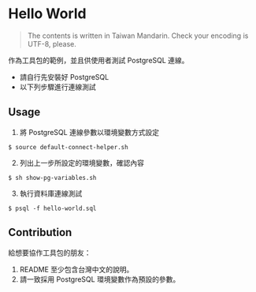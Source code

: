 # Hello World
> The contents is written in Taiwan Mandarin. Check your encoding is UTF-8, please.

作為工具包的範例，並且供使用者測試 PostgreSQL 連線。
- 請自行先安裝好 PostgreSQL
- 以下列步驟進行連線測試

## Usage
1. 將 PostgreSQL 連線參數以環境變數方式設定
```
$ source default-connect-helper.sh
```
2. 列出上一步所設定的環境變數，確認內容
```
$ sh show-pg-variables.sh
```
3. 執行資料庫連線測試
```
$ psql -f hello-world.sql
```

## Contribution
給想要協作工具包的朋友：
1. README 至少包含台灣中文的說明。
2. 請一致採用 PostgreSQL 環境變數作為預設的參數。
